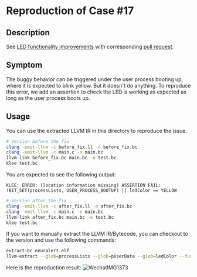 # Reproduction of Case #17

## Description

See [LED functionality improvements](https://github.com/IoMT-Lab/neuralert_firmware/issues/17) with corresponding [pull request](https://github.com/IoMT-Lab/neuralert_firmware/pull/18).

## Symptom

The buggy behavior can be triggered under the user process booting up, where it is expected to blink yellow. But it doesn't do anything. To reproduce this error, we add an assertion to check the LED is working as expected as long as the user process boots up.

## Usage

You can use the extracted LLVM IR in this directory to reproduce the issue.

```bash
# Version before the fix
clang -emit-llvm -c before_fix.ll -o before_fix.bc
clang -emit-llvm -c main.c -o main.bc
llvm-link before_fix.bc main.bc -o test.bc
klee test.bc
```

You are expected to see the following output:
```
KLEE: ERROR: (location information missing) ASSERTION FAIL: !BIT_SET(processLists, USER_PROCESS_BOOTUP) || ledColor == YELLOW
```

```bash
# Version after the fix
clang -emit-llvm -c after_fix.ll -o after_fix.bc
clang -emit-llvm -c main.c -o main.bc
llvm-link after_fix.bc main.bc -o test.bc
klee test.bc
```

If you want to manually extract the LLVM IR/Bytecode, you can checkout to the version and use the following commands:

```bash
extract-bc neuralert.elf
llvm-extract --glob=processLists --glob=pUserData --glob=ledColor --func=notify_user_LED --func=setLEDState -o before_fix.bc --recursive neuralert.elf.bc
```

Here is the reproduction result:
![WechatIMG1373](https://github.com/user-attachments/assets/44d8b679-ad81-44ed-854c-b620e3053286)


